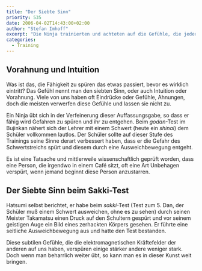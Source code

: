 ```yaml
---
title: "Der Siebte Sinn"
priority: 535
date: 2006-04-02T14:43:00+02:00
author: "Stefan Imhoff"
excerpt: "Die Ninja trainierten und achteten auf die Gefühle, die jeder Mensch hin- und wieder hat. Wenn man spürt, dass einen das Unterbewußtsein zu einer bestimmten Entscheidung drängt, oder wir eine Art 'Vorahnung' haben."
categories:
  - Training
---
```


## Vorahnung und Intuition

Was ist das, die Fähigkeit zu spüren das etwas passiert, bevor es wirklich eintritt? Das Gefühl nennt man den siebten Sinn, oder auch Intuition oder Vorahnung. Viele von uns haben oft Eindrücke oder Gefühle, Ahnungen, doch die meisten verwerfen diese Gefühle und lassen sie nicht zu.

Ein Ninja übt sich in der Verfeinerung dieser Auffassungsgabe, so dass er fähig wird Gefahren zu spüren und ihr zu entgehen. Beim _godan_-Test im Bujinkan nähert sich der Lehrer mit einem Schwert (heute ein _shinai_) dem Schüler vollkommen lautlos. Der Schüler sollte auf dieser Stufe des Trainings seine Sinne derart verbessert haben, dass er die Gefahr des Schwertstreichs spürt und diesem durch eine Ausweichbewegung entgeht.

Es ist eine Tatsache und mittlerweile wissenschaftlich geprüft worden, dass eine Person, die irgendwo in einem Café sitzt, oft eine Art Unbehagen verspürt, wenn jemand beginnt diese Person anzustarren.

## Der Siebte Sinn beim Sakki-Test

Hatsumi selbst berichtet, er habe beim _sakki_-Test (Test zum 5. Dan, der Schüler muß einem Schwert ausweichen, ohne es zu sehen) durch seinen Meister Takamatsu einen Druck auf den Schultern gespürt und vor seinem geistigen Auge ein Bild eines zerhackten Körpers gesehen. Er führte eine seitliche Ausweichbewegung aus und hatte den Test bestanden.

Diese subtilen Gefühle, die die elektromagnetischen Kräftefelder der anderen auf uns haben, verspüren einige stärker andere weniger stark. Doch wenn man beharrlich weiter übt, so kann man es in dieser Kunst weit bringen.
